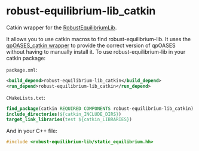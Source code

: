 robust-equilibrium-lib_catkin
=============================

Catkin wrapper for the [RobustEquilibriumLib](https://github.com/andreadelprete/robust-equilibrium-lib).

It allows you to use catkin macros to find robust-equilibrium-lib. It uses the [qpOASES_catkin wrapper](https://github.com/wxmerkt/qpOASES_catkin) to provide the correct version of qpOASES without having to manually install it. To use robust-equilibrium-lib in your catkin package:

`package.xml`: 
```xml
<build_depend>robust-equilibrium-lib_catkin</build_depend>
<run_depend>robust-equilibrium-lib_catkin</run_depend>
```

`CMakeLists.txt`:
```cmake
find_package(catkin REQUIRED COMPONENTS robust-equilibrium-lib_catkin)
include_directories(${catkin_INCLUDE_DIRS})
target_link_libraries(test ${catkin_LIBRARIES})
```

And in your C++ file:
```c
#include <robust-equilibrium-lib/static_equilibrium.hh>
``` 

